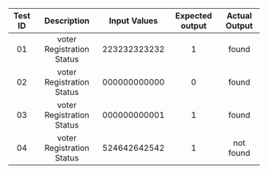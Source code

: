 |Test ID|Description|Input Values|Expected output|Actual Output|
|:-----:|:---------:|:----------:|:-------------:|:-----------:|
|01|voter Registration Status|223232323232|1|found|
|02|voter Registration Status|000000000000|0|found|
|03|voter Registration Status|000000000001|1|found|
|04|voter Registration Status|524642642542|1|not found|

